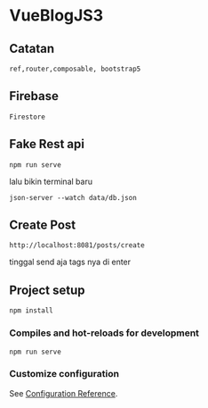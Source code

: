 # VueBlogJS3

## Catatan

```
ref,router,composable, bootstrap5
```

## Firebase

```
Firestore 
```

## Fake Rest api

```
npm run serve
```
lalu bikin terminal baru
```
json-server --watch data/db.json
```

## Create Post

```
http://localhost:8081/posts/create
```

tinggal send aja tags nya di enter

## Project setup
```
npm install
```

### Compiles and hot-reloads for development
```
npm run serve
```

### Customize configuration
See [Configuration Reference](https://cli.vuejs.org/config/).
